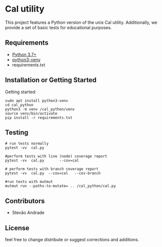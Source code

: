 # Cal utility

This project features a Python version of the unix Cal utility. Additionally, we provide a set of basic tests for educational purposes.

## Requirements

+ [Python 3.7+](https://www.python.org/)
+ [python3-venv](https://docs.python.org/3/library/venv.html)
+ requirements.txt

## Installation or Getting Started

Getting started:

	sudo apt install python3-venv	
	cd cal_python
	python3 -m venv /cal_python/venv
	source venv/bin/activate
	pip install -r requirements.txt

## Testing

	# run tests normally
	pytest -vv  cal.py 
	
	#perform tests with line (node) coverage report
	pytest -vv  cal.py  	 --cov=cal

	# perform tests with branch coverage report
	pytest -vv  cal.py  --cov=cal	--cov-branch

	#run tests with mutmut
	mutmut run --paths-to-mutate= .. /cal_python/cal.py

## Contributors

+ Stevão Andrade

## License

feel free to change distribute or suggest corrections and additions.

